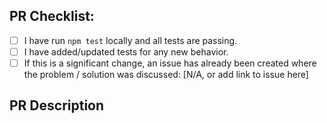 ## PR Checklist:

- [ ] I have run `npm test` locally and all tests are passing.
- [ ] I have added/updated tests for any new behavior.
      <!-- Request is a complex project, there are VERY FEW exceptions
                       where a new test is not required for new behavior. -->
- [ ] If this is a significant change, an issue has already been created where the problem / solution was discussed: [N/A, or add link to issue here]
      <!-- If you'd like to suggest a significant change to request,
                       please create an issue to discuss those changes and gather
                       feedback BEFORE submitting your PR. -->

## PR Description

<!-- Describe Your PR Here! -->

